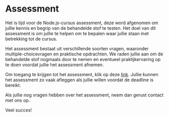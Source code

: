# Assessment

Het is tijd voor de Node.js-cursus assessment, deze word afgenomen om jullie kennis en begrip van de behandelde stof te testen. Het doel van dit assessment is om jullie te helpen om te bepalen waar jullie staan met betrekking tot de cursus.

Het assessment bestaat uit verschillende soorten vragen, waaronder multiple-choicevragen en praktische opdrachten. We raden jullie aan om de behandelde stof nogmaals door te nemen en eventueel praktijkervaring op te doen voordat jullie het assessment afnemen.

Om toegang te krijgen tot het assessment, klik op deze [link]. Jullie kunnen het assessment zo vaak afleggen als jullie willen voordat de deadline is bereikt.

Als jullie nog vragen hebben over het assessment, neem dan gerust contact met ons op.

Veel succes!

[link]: http://google.nl

